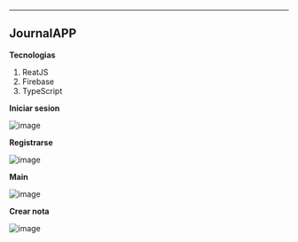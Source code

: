 ---

## JournalAPP

__Tecnologias__
1. ReatJS
2. Firebase
3. TypeScript


__Iniciar sesion__

![image](https://github.com/Thxmxs/JournalApp/assets/69379135/e77410ed-df82-4d17-a57e-b1587f62acb6)

__Registrarse__

![image](https://github.com/Thxmxs/JournalApp/assets/69379135/6f5363af-4807-4580-a34c-2609dca3cede)

__Main__

![image](https://github.com/Thxmxs/JournalApp/assets/69379135/292f8fae-1882-40b7-b132-0a83bb111fa1)


__Crear nota__

![image](https://github.com/Thxmxs/JournalApp/assets/69379135/d89f94f8-3b3f-4501-8ac6-77da592e77f6)


